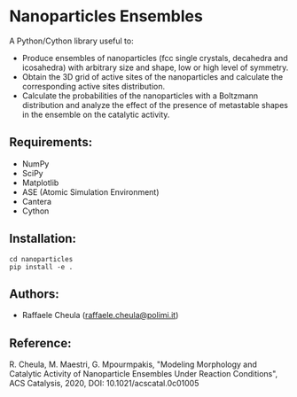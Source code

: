 # Nanoparticles Ensembles

A Python/Cython library useful to:
* Produce ensembles of nanoparticles (fcc single crystals, decahedra and icosahedra) with arbitrary size and shape, low or high level of symmetry.
* Obtain the 3D grid of active sites of the nanoparticles and calculate the corresponding active sites distribution.
* Calculate the probabilities of the nanoparticles with a Boltzmann distribution and analyze the effect of the presence of metastable shapes in the ensemble on the catalytic activity.

## **Requirements:**
* NumPy
* SciPy
* Matplotlib
* ASE (Atomic Simulation Environment)
* Cantera
* Cython

## **Installation:**
```console
cd nanoparticles
pip install -e .
```

## Authors:
* Raffaele Cheula (raffaele.cheula@polimi.it)

## Reference:
R. Cheula, M. Maestri, G. Mpourmpakis, "Modeling Morphology and Catalytic Activity of Nanoparticle Ensembles Under Reaction Conditions", ACS Catalysis, 2020, DOI: 10.1021/acscatal.0c01005
